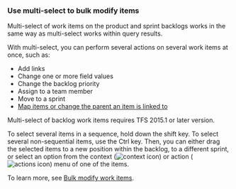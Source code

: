 

<a id="bulk-modify">  </a>
### Use multi-select to bulk modify items

Multi-select of work items on the product and sprint backlogs works in the same way as multi-select works within query results. 

<!---
> [!NOTE]     
><b>Feature availability: </b> Multi-select of work items on the backlog and sprint backlogs is currently supported from VSTS and TFS 2015.1 and later versions. This feature works in the same way as multi-select works within query results. 
-->

With multi-select, you can perform several actions on several work items at once, such as: 

- Add links
- Change one or more field values
- Change the backlog priority   
- Assign to a team member
- Move to a sprint
- [Map items or change the parent an item is linked to](/vsts/work/backlogs/organize-backlog#mapping)


Multi-select of backlog work items requires TFS 2015.1 or later version.


To select several items in a sequence, hold down the shift key. To select several non-sequential items, use the Ctrl key. Then, you can either drag the selected items to a new position within the backlog, to a different sprint, or select an option from the context (![context icon](../_img/icons/context_menu.png)) or action (![actions icon](../_img/icons/actions-icon.png)) menu of one of the items. 

To learn more, see [Bulk modify work items](../backlogs/bulk-modify-work-items.md). 

